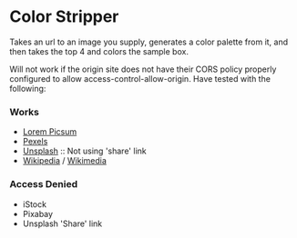 # Color Stripper

Takes an url to an image you supply, generates a color palette from it, and then takes the top 4 and colors the sample box.

Will not work if the origin site does not have their CORS policy properly configured to allow access-control-allow-origin. Have tested with the following:

### Works
- [Lorem Picsum](https://picsum.photos/)
- [Pexels](https://www.pexels.com/)
- [Unsplash](https://unsplash.com/) :: Not using 'share' link
- [Wikipedia](https://en.wikipedia.org/wiki/Main_Page) / [Wikimedia](https://commons.wikimedia.org/wiki/Main_Page)

### Access Denied
- iStock
- Pixabay
- Unsplash 'Share' link